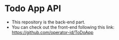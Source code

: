 # Todo App API

- This repository is the back-end part.
- You can check out the front-end following this link:  https://github.com/operator-id/ToDoApp
